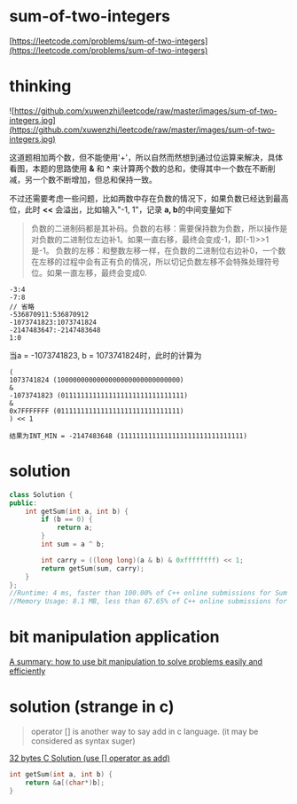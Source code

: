 # sum-of-two-integers

[https://leetcode.com/problems/sum-of-two-integers](https://leetcode.com/problems/sum-of-two-integers)

# thinking

![https://github.com/xuwenzhi/leetcode/raw/master/images/sum-of-two-integers.jpg](https://github.com/xuwenzhi/leetcode/raw/master/images/sum-of-two-integers.jpg)

这道题相加两个数，但不能使用'+'，所以自然而然想到通过位运算来解决，具体看图，本题的思路使用 **&** 和 **^** 来计算两个数的总和，使得其中一个数在不断削减，另一个数不断增加，但总和保持一致。

不过还需要考虑一些问题，比如两数中存在负数的情况下，如果负数已经达到最高位，此时 **<<** 会溢出，比如输入"-1, 1"，记录 **a, b**的中间变量如下

> 负数的二进制码都是其补码。负数的右移：需要保持数为负数，所以操作是对负数的二进制位左边补1。如果一直右移，最终会变成-1，即(-1)>>1是-1。 负数的左移：和整数左移一样，在负数的二进制位右边补0，一个数在左移的过程中会有正有负的情况，所以切记负数左移不会特殊处理符号位。如果一直左移，最终会变成0.


```
-3:4
-7:8
// 省略
-536870911:536870912
-1073741823:1073741824
-2147483647:-2147483648
1:0
```
当a = -1073741823, b = 1073741824时，此时的计算为

```
(
1073741824 (1000000000000000000000000000000)
&
-1073741823 (0111111111111111111111111111111)
&
0x7FFFFFFF (0111111111111111111111111111111)
) << 1

结果为INT_MIN = -2147483648 (1111111111111111111111111111111)
```

# solution

```c++
class Solution {
public:
    int getSum(int a, int b) {
        if (b == 0) {
            return a;
        }
        int sum = a ^ b;

        int carry = ((long long)(a & b) & 0xffffffff) << 1;
        return getSum(sum, carry);
    }
};
//Runtime: 4 ms, faster than 100.00% of C++ online submissions for Sum of Two Integers.
//Memory Usage: 8.1 MB, less than 67.65% of C++ online submissions for Sum of Two Integers.
```


# bit manipulation application

[A summary: how to use bit manipulation to solve problems easily and efficiently](https://leetcode.com/problems/sum-of-two-integers/discuss/84278/)



# solution (strange in c)

> operator [] is another way to say add in c language. (it may be considered as syntax suger)

[32 bytes C Solution (use [] operator as add)](https://leetcode.com/problems/sum-of-two-integers/discuss/84320/)

```c
int getSum(int a, int b) {
    return &a[(char*)b];
}
```
